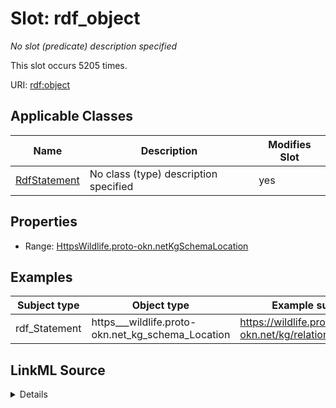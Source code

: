 

# Slot: rdf_object


_No slot (predicate) description specified_






This slot occurs 5205 times.


URI: [rdf:object](http://www.w3.org/1999/02/22-rdf-syntax-ns#object)



<!-- no inheritance hierarchy -->





## Applicable Classes

| Name | Description | Modifies Slot |
| --- | --- | --- |
| [RdfStatement](../classes/RdfStatement.md) | No class (type) description specified |  yes  |







## Properties

* Range: [HttpsWildlife.proto-okn.netKgSchemaLocation](../classes/HttpsWildlife.proto-okn.netKgSchemaLocation.md)






## Examples

| Subject type | Object type | Example subject | Example object | Occurrences |
| --- | --- | --- | --- | --- |
| rdf_Statement | https___wildlife.proto-okn.net_kg_schema_Location | https://wildlife.proto-okn.net/kg/relationship/14856 | https://wildlife.proto-okn.net/kg/node/2426 | 5205 |




## LinkML Source

<details>

```yaml
name: rdf_object
annotations:
  count:
    tag: count
    value: 5205
description: No slot (predicate) description specified
examples:
- object:
    example_object: https://wildlife.proto-okn.net/kg/node/2426
    example_object_type: https___wildlife.proto-okn.net_kg_schema_Location
    example_predicate: rdf:object
    example_subject: https://wildlife.proto-okn.net/kg/relationship/14856
    example_subject_type: rdf_Statement
from_schema: wildlife-kg
rank: 1000
slot_uri: rdf:object
alias: rdf_object
domain_of:
- rdf_Statement
range: https___wildlife.proto-okn.net_kg_schema_Location

```
</details>